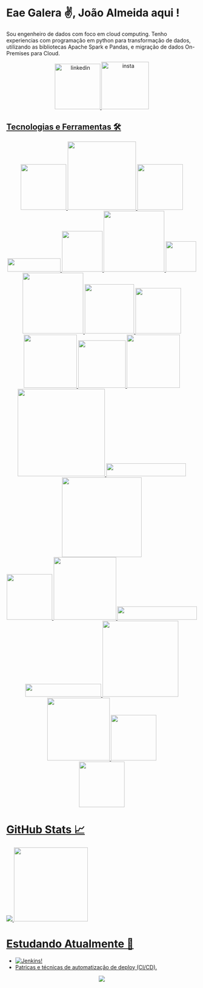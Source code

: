 # Eae Galera ✌, João Almeida aqui ! 
Sou engenheiro de dados com foco em cloud computing. Tenho experiencias com programação em python para transformação de dados,
utilizando as bibliotecas Apache Spark e Pandas, e migração de dados On-Premises para Cloud.


<div align="center">
    <a href="https://www.linkedin.com/in/jo%C3%A3o-victor-a-soares-939b78158/" target="_blank"> <img alt="linkedin" width="120" src="https://img.shields.io/badge/%20-Linkedin-%230A66C2?logo=linkedin&style=for-the-badge" target="_blank"> 
    <a href="joaoallmeida96@gmail.com" target="_blank" > <img alt="insta" width="125" src="https://img.shields.io/badge/-Instagram-%23E4405F?logo=instagram&style=for-the-badge&logoColor=white" target="_blank">
</div>

## Tecnologias e Ferramentas 🛠
<div align="center"> 
    <img width="120" src="https://img.shields.io/badge/%20-docker-0db7ed?style=for-the-badge&logo=Docker&logoColor=white"> 
    <img width="180" src="https://img.shields.io/badge/-Apache%20Spark-%23E25A1C?style=for-the-badge&logo=ApacheSpark&logoColor=white">
    <img width="120" src="https://img.shields.io/badge/-GitHub-%23181717?style=for-the-badge&logo=GitHub&logoColor=white"> 
    <img width="140" height="35" src="https://img.shields.io/badge/-MySql-%234479A1?style=for-the-badge&logo=MySql&logoColor=white">
    <img width="107" src="https://img.shields.io/badge/%20-Linux-%23FCC624?style=for-the-badge&logo=Linux&logoColor=black">
    <img width="160" src="https://img.shields.io/badge/-PostgreSQL-%234169E1?style=for-the-badge&logo=PostgreSQL&logoColor=white">
    <img width="80"  src="https://img.shields.io/badge/-Git-%23F05032?style=for-the-badge&logo=Git&logoColor=white">
</div>

<div align="center"> 
    <img width="160" src="https://img.shields.io/badge/-Databricks-%23FF3621?style=for-the-badge&logo=Databricks&logoColor=black"> 
    <img width="130" src="https://img.shields.io/badge/-Grafana-%23F46800?style=for-the-badge&logo=Grafana&logoColor=black">
    <img width="120" src="https://img.shields.io/badge/-Jupyter-%23F37626?style=for-the-badge&logo=Jupyter&logoColor=black">
    <img width="140" src="https://img.shields.io/badge/-Power%20BI-%23F2C811?style=for-the-badge&logo=Power BI&logoColor=black">
    <img width="125" src="https://img.shields.io/badge/-Pandas-%23150458?style=for-the-badge&logo=Pandas&logoColor=white">
    <img width="140" src="https://img.shields.io/badge/-MongoDB-%2347A248?style=for-the-badge&logo=MongoDB&logoColor=black">
</div>

<div align="center"> 
    <img width="230" src="https://img.shields.io/badge/-Termial%20Commands-%23241F31?style=for-the-badge&logo=GNOME Terminal&logoColor=white">
    <img width="210" height="34" src="https://img.shields.io/badge/-SQL%20Server%20Integration%20Services%20-%23CC2927?style=for-the-badge&logo=Microsoft SQL Server&logoColor=white">
    <img width="210" src="https://img.shields.io/badge/-Microsoft%20Azure-%230078D4?style=for-the-badge&logo=Microsoft Azure&logoColor=white">
</div>

<div align="center"> 
    <img width="120" src="https://img.shields.io/badge/-vs%20code-%23007ACC?style=for-the-badge&logo=Visual Studio Code&logoColor=white">
    <img width="165" src="https://img.shields.io/badge/-Bash%20Script-%234EAA25?style=for-the-badge&logo=GNU Bash&logoColor=white">
    <img width="210" height="35" src="https://img.shields.io/badge/-Microsoft%20SQL%20Server-%23CC2927?style=for-the-badge&logo=Microsoft SQL Server&logoColor=white">
</div>

<div align="center"> 
    <img width="200" height="34" src="https://img.shields.io/badge/-Shell%20Script-%235391FE?style=for-the-badge&logo=PowerShell&logoColor=white">
    <img width="200" src="https://img.shields.io/badge/-Apache%20Airflow-%23017CEE?style=for-the-badge&logo=ApacheAirflow&logoColor=white"> 
</div>

<div align="center"> 
    <img width="165" src="https://img.shields.io/badge/-Amazon%20AWS-%23232F3E?style=for-the-badge&logo=Amazon AWS&logoColor=yellow">
    <img width="120" src="https://img.shields.io/badge/-C%20Sharp-%23239120?style=for-the-badge&logo=C Sharp&logoColor=white"> 
</div>

<div align="center"> 
    <img width="120" src="https://img.shields.io/badge/%20-Python-%233776AB?style=for-the-badge&logo=Python&logoColor=white"> 
</div>

# GitHub Stats 📈
<div>
    <img src="https://github-readme-stats.vercel.app/api?username=joaoallmeida&show_icons=true&theme=radical">
    <img height="195" src="https://github-readme-stats.vercel.app/api/top-langs/?username=joaoallmeida&layout=compact)(https://github.com/joaoallmeida/github-readme-stats)">
</div>


# Estudando Atualmente 🧠
<!-- <div align="left"> 
   <img width="120" src="https://img.shields.io/badge/-Jenkins-%23D24939?style=for-the-badge&logo=Jenkins&logoColor=black"> 
</div> -->

 - ![Jenkins!](https://img.shields.io/badge/-Jenkins-%23D24939?style=for-the-badge&logo=Jenkins&logoColor=black)
 - Patricas e técnicas de automatização de deploy (CI/CD).

<div align="center">
    <img src="https://komarev.com/ghpvc/?username=joaoallmeida&style=for-the-badge&label=Visualizacões+no+perfil&color=green")>
</div>